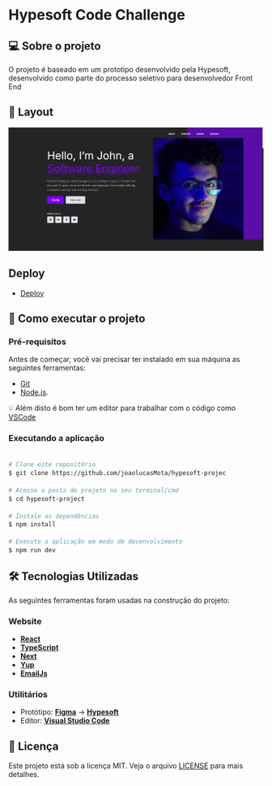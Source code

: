 # Hypesoft Code Challenge

## 💻 Sobre o projeto

O projeto é baseado em um prototipo desenvolvido pela Hypesoft, desenvolvido como parte do processo seletivo para desenvolvedor Front End

## 🎨 Layout

![Tela inicial](./readme-image.png)

## Deploy
- [Deploy](https://hypesoft-project.vercel.app/)

## 🚀 Como executar o projeto

### Pré-requisitos

Antes de começar, você vai precisar ter instalado em sua máquina as seguintes ferramentas:

- [Git](https://git-scm.com)
- [Node.js](https://nodejs.org/en/).

💡 Além disto é bom ter um editor para trabalhar com o código como [VSCode](https://code.visualstudio.com/)

### Executando a aplicação

```bash

# Clone este repositório
$ git clone https://github.com/joaolucasMota/hypesoft-projec

# Acesse a pasta do projeto no seu terminal/cmd
$ cd hypesoft-project

# Instale as dependências
$ npm install

# Execute a aplicação em modo de desenvolvimento
$ npm run dev

```

## 🛠 Tecnologias Utilizadas

As seguintes ferramentas foram usadas na construção do projeto:

### Website

- **[React](https://react.dev/)**
- **[TypeScript](https://www.typescriptlang.org/)**
- **[Next](https://nextjs.org/)**
- **[Yup](https://www.npmjs.com/package/yup)**
- **[EmailJs](https://www.npmjs.com/package/yup)**


### Utilitários

- Protótipo: **[Figma](https://www.figma.com/)** → **[Hypesoft](https://www.figma.com/design/wk1JMamLja1wvxKuc32thb/Hypesoft---Desafio?node-id=0-1&t=mg0sWGphnLDCyf7Z-0)**
- Editor: **[Visual Studio Code](https://code.visualstudio.com/)**


## 📝 Licença

Este projeto está sob a licença MIT. Veja o arquivo [LICENSE](./LICENSE) para mais detalhes.
